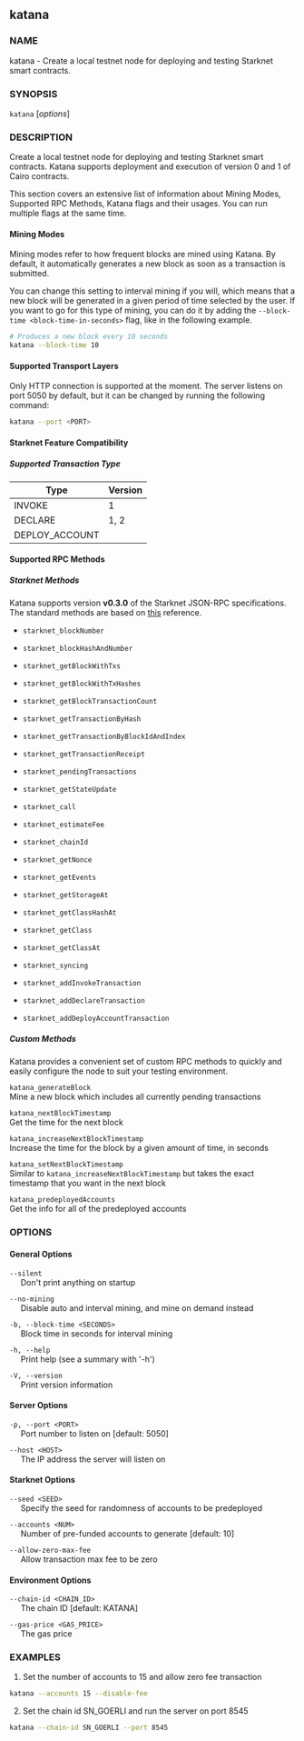 ## katana

### NAME

katana - Create a local testnet node for deploying and testing Starknet smart contracts.

### SYNOPSIS

`katana` [*options*]

### DESCRIPTION

Create a local testnet node for deploying and testing Starknet smart contracts. Katana supports deployment and execution of version 0 and 1 of Cairo contracts.

This section covers an extensive list of information about Mining Modes, Supported RPC Methods, Katana flags and their usages. You can run multiple flags at the same time.

#### Mining Modes

Mining modes refer to how frequent blocks are mined using Katana. By default, it automatically generates a new block as soon as a transaction is submitted.

You can change this setting to interval mining if you will, which means that a new block will be generated in a given period of time selected by the user. If you want to go for this type of mining, you can do it by adding the `--block-time <block-time-in-seconds>` flag, like in the following example.

```sh
# Produces a new block every 10 seconds
katana --block-time 10
```

#### Supported Transport Layers

Only HTTP connection is supported at the moment. The server listens on port 5050 by default, but it can be changed by running the following command:

```sh
katana --port <PORT>
```

#### Starknet Feature Compatibility

##### Supported Transaction Type

| Type           | Version |
| -------------- | ------- |
| INVOKE         | 1       |
| DECLARE        | 1, 2    |
| DEPLOY_ACCOUNT |         |

#### Supported RPC Methods

##### Starknet Methods

Katana supports version **v0.3.0** of the Starknet JSON-RPC specifications. The standard methods are based on [this](https://github.com/starkware-libs/starknet-specs/tree/v0.3.0) reference.

-   `starknet_blockNumber`
-   `starknet_blockHashAndNumber`
-   `starknet_getBlockWithTxs`
-   `starknet_getBlockWithTxHashes`
-   `starknet_getBlockTransactionCount`
-   `starknet_getTransactionByHash`
-   `starknet_getTransactionByBlockIdAndIndex`
-   `starknet_getTransactionReceipt`
-   `starknet_pendingTransactions`
-   `starknet_getStateUpdate`

-   `starknet_call`
-   `starknet_estimateFee`

-   `starknet_chainId`

-   `starknet_getNonce`
-   `starknet_getEvents`
-   `starknet_getStorageAt`
-   `starknet_getClassHashAt`
-   `starknet_getClass`
-   `starknet_getClassAt`

-   `starknet_syncing`

-   `starknet_addInvokeTransaction`
-   `starknet_addDeclareTransaction`
-   `starknet_addDeployAccountTransaction`

##### Custom Methods

Katana provides a convenient set of custom RPC methods to quickly and easily configure the node to suit your testing environment.

`katana_generateBlock`  
Mine a new block which includes all currently pending transactions

`katana_nextBlockTimestamp`  
Get the time for the next block

`katana_increaseNextBlockTimestamp`  
Increase the time for the block by a given amount of time, in seconds

`katana_setNextBlockTimestamp`  
Similar to `katana_increaseNextBlockTimestamp` but takes the exact timestamp that you want in the next block

`katana_predeployedAccounts`  
Get the info for all of the predeployed accounts

### OPTIONS

#### General Options

`--silent`  
&nbsp;&nbsp;&nbsp;&nbsp; Don't print anything on startup

`--no-mining`  
&nbsp;&nbsp;&nbsp;&nbsp; Disable auto and interval mining, and mine on demand instead

`-b, --block-time <SECONDS>`  
&nbsp;&nbsp;&nbsp;&nbsp; Block time in seconds for interval mining

`-h, --help`  
&nbsp;&nbsp;&nbsp;&nbsp; Print help (see a summary with '-h')

`-V, --version`  
&nbsp;&nbsp;&nbsp;&nbsp; Print version information

#### Server Options

`-p, --port <PORT>`  
&nbsp;&nbsp;&nbsp;&nbsp; Port number to listen on [default: 5050]

`--host <HOST>`  
&nbsp;&nbsp;&nbsp;&nbsp; The IP address the server will listen on

#### Starknet Options

`--seed <SEED>`  
&nbsp;&nbsp;&nbsp;&nbsp; Specify the seed for randomness of accounts to be predeployed

`--accounts <NUM>`  
&nbsp;&nbsp;&nbsp;&nbsp; Number of pre-funded accounts to generate [default: 10]

`--allow-zero-max-fee`  
&nbsp;&nbsp;&nbsp;&nbsp; Allow transaction max fee to be zero

#### Environment Options

`--chain-id <CHAIN_ID>`  
&nbsp;&nbsp;&nbsp;&nbsp; The chain ID [default: KATANA]

`--gas-price <GAS_PRICE>`  
&nbsp;&nbsp;&nbsp;&nbsp; The gas price

### EXAMPLES

1. Set the number of accounts to 15 and allow zero fee transaction

```sh
katana --accounts 15 --disable-fee
```

2. Set the chain id SN_GOERLI and run the server on port 8545

```sh
katana --chain-id SN_GOERLI --port 8545
```

